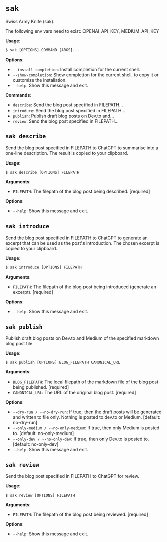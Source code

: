 # `sak`

Swiss Army Knife (sak).

The following env vars need to exist: OPENAI_API_KEY, MEDIUM_API_KEY

**Usage**:

```console
$ sak [OPTIONS] COMMAND [ARGS]...
```

**Options**:

* `--install-completion`: Install completion for the current shell.
* `--show-completion`: Show completion for the current shell, to copy it or customize the installation.
* `--help`: Show this message and exit.

**Commands**:

* `describe`: Send the blog post specified in FILEPATH...
* `introduce`: Send the blog post specified in FILEPATH...
* `publish`: Publish draft blog posts on Dev.to and...
* `review`: Send the blog post specified in FILEPATH...

## `sak describe`

Send the blog post specified in FILEPATH to ChatGPT to summarise into a one-line description. The result is copied to your clipboard.

**Usage**:

```console
$ sak describe [OPTIONS] FILEPATH
```

**Arguments**:

* `FILEPATH`: The filepath of the blog post being described.  [required]

**Options**:

* `--help`: Show this message and exit.

## `sak introduce`

Send the blog post specified in FILEPATH to ChatGPT to generate an excerpt that can be used as the post's introduction. The chosen excerpt is copied to your clipboard.

**Usage**:

```console
$ sak introduce [OPTIONS] FILEPATH
```

**Arguments**:

* `FILEPATH`: The filepath of the blog post being introduced (generate an excerpt).  [required]

**Options**:

* `--help`: Show this message and exit.

## `sak publish`

Publish draft blog posts on Dev.to and Medium of the specified markdown blog post file.

**Usage**:

```console
$ sak publish [OPTIONS] BLOG_FILEPATH CANONICAL_URL
```

**Arguments**:

* `BLOG_FILEPATH`: The local filepath of the markdown file of the blog post being published.  [required]
* `CANONICAL_URL`: The URL of the original blog post.  [required]

**Options**:

* `--dry-run / --no-dry-run`: If true, then the draft posts will be generated and written to file only. Nothing is posted to dev.to or Medium.  [default: no-dry-run]
* `--only-medium / --no-only-medium`: If true, then only Medium is posted to.  [default: no-only-medium]
* `--only-dev / --no-only-dev`: If true, then only Dev.to is posted to.  [default: no-only-dev]
* `--help`: Show this message and exit.

## `sak review`

Send the blog post specified in FILEPATH to ChatGPT for review.

**Usage**:

```console
$ sak review [OPTIONS] FILEPATH
```

**Arguments**:

* `FILEPATH`: The filepath of the blog post being reviewed.  [required]

**Options**:

* `--help`: Show this message and exit.
